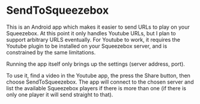 # SendToSqueezebox

This is an Android app which makes it easier to send URLs to play on your Squeezebox. At this point it only handles Youtube URLs, but I plan to support arbitrary URLS eventually. For Youtube to work, it requires the Youtube plugin to be installed on your Squeezebox server, and is constrained by the same limitations.

Running the app itself only brings up the settings (server address, port). 

To use it, find a video in the Youtube app, the press the Share button, then choose SendToSqueezebox. The app will connect to the chosen server and list the available Squeezebox players if there is more than one (if there is only one player it will send straight to that). 
